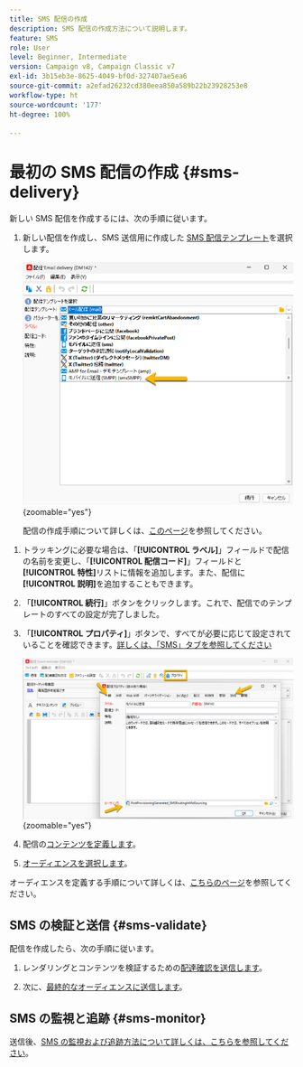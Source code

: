 ```yaml
---
title: SMS 配信の作成
description: SMS 配信の作成方法について説明します。
feature: SMS
role: User
level: Beginner, Intermediate
version: Campaign v8, Campaign Classic v7
exl-id: 3b15eb3e-8625-4049-bf0d-327407ae5ea6
source-git-commit: a2efad26232cd380eea850a589b22b23928253e8
workflow-type: ht
source-wordcount: '177'
ht-degree: 100%

---
```


# 最初の SMS 配信の作成 {#sms-delivery}

新しい SMS 配信を作成するには、次の手順に従います。

1. 新しい配信を作成し、SMS 送信用に作成した [SMS 配信テンプレート](sms-mid-sourcing.md#sms-delivery-template)を選択します。

   ![](assets/sms_create.png){zoomable="yes"}

   配信の作成手順について詳しくは、[このページ](../../start/create-message.md)を参照してください。

<!-- * For standalone instance,  [learn more here](sms-standalone-instance.md#sms-delivery-template).
* For mid-sourcing infrastructure, -->

1. トラッキングに必要な場合は、「**[!UICONTROL ラベル]**」フィールドで配信の名前を変更し、「**[!UICONTROL 配信コード]**」フィールドと&#x200B;**[!UICONTROL 特性]**&#x200B;リストに情報を追加します。また、配信に&#x200B;**[!UICONTROL 説明]**&#x200B;を追加することもできます。

1. 「**[!UICONTROL 続行]**」ボタンをクリックします。これで、配信でのテンプレートのすべての設定が完了しました。

1. 「**[!UICONTROL プロパティ]**」ボタンで、すべてが必要に応じて設定されていることを確認できます。[詳しくは、「SMS」タブを参照してください](sms-delivery-settings.md#sms-tab)

   ![](assets/sms_settings.png){zoomable="yes"}

1. 配信の[コンテンツを定義します](sms-content.md)。

1. [オーディエンスを選択します](sms-audience.md)。

オーディエンスを定義する手順について詳しくは、[こちらのページ](../../audiences/create-audiences.md)を参照してください。

## SMS の検証と送信 {#sms-validate}

配信を作成したら、次の手順に従います。

1. レンダリングとコンテンツを検証するための[配達確認を送信します](sms-proofs.md)。

1. 次に、[最終的なオーディエンスに送信します](sms-send.md)。

## SMS の監視と追跡 {#sms-monitor}

送信後、[SMS の監視および追跡方法について詳しくは、こちらを参照してください](sms-monitor.md)。
